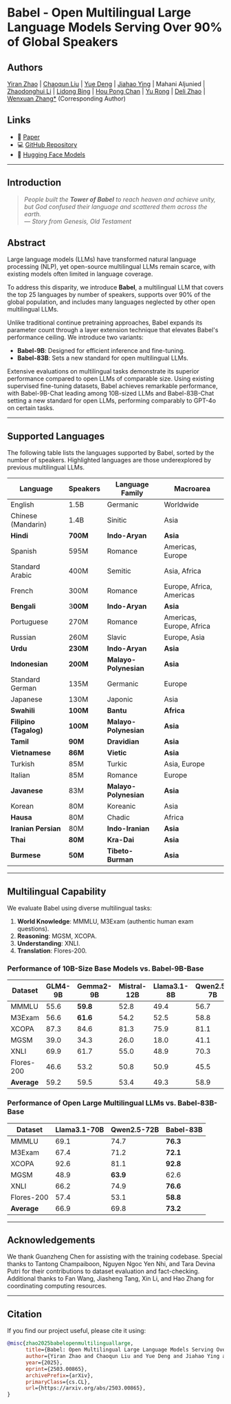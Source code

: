 # Babel - Open Multilingual Large Language Models Serving Over 90% of Global Speakers

## Authors

[Yiran Zhao](https://zhaoyiran924.github.io/) | [Chaoqun Liu](https://www.linkedin.com/in/chaoqun-liu/) | [Yue Deng](https://ntudy.github.io/) | [Jiahao Ying](https://yingjiahao14.github.io/) | Mahani Aljunied | [Zhaodonghui Li](https://mlxdb.github.io/author/li-zhaodonghui/) | [Lidong Bing](https://lidongbing.github.io/research.html/) | [Hou Pong Chan](https://kenchan0226.github.io/) | [Yu Rong](https://royrong.me/) | [Deli Zhao](https://zhaodeli.github.io/) | [Wenxuan Zhang*](https://isakzhang.github.io)  (Corresponding Author)

## Links

- 📄 [Paper](https://github.com/babel-llm/babel-llm/blob/main/paper/babel.pdf)
- 💻 [GitHub Repository](https://github.com/babel-llm/babel-llm)
- 🤗 [Hugging Face Models](https://huggingface.co/Tower-Babel)

---

## Introduction

> *People built the **Tower of Babel** to reach heaven and achieve unity,  
> but God confused their language and scattered them across the earth.*  
> — *Story from Genesis, Old Testament*

## Abstract

Large language models (LLMs) have transformed natural language processing (NLP), yet open-source multilingual LLMs remain scarce, with existing models often limited in language coverage.  

To address this disparity, we introduce **Babel**, a multilingual LLM that covers the top 25 languages by number of speakers, supports over 90% of the global population, and includes many languages neglected by other open multilingual LLMs.

Unlike traditional continue pretraining approaches, Babel expands its parameter count through a layer extension technique that elevates Babel's performance ceiling. We introduce two variants:

- **Babel-9B**: Designed for efficient inference and fine-tuning.
- **Babel-83B**: Sets a new standard for open multilingual LLMs.

Extensive evaluations on multilingual tasks demonstrate its superior performance compared to open LLMs of comparable size. Using existing supervised fine-tuning datasets, Babel achieves remarkable performance, with Babel-9B-Chat leading among 10B-sized LLMs and Babel-83B-Chat setting a new standard for open LLMs, performing comparably to GPT-4o on certain tasks.

---

## Supported Languages

The following table lists the languages supported by Babel, sorted by the number of speakers. Highlighted languages are those underexplored by previous multilingual LLMs.

| Language               | Speakers | Language Family       | Macroarea                |
| ---------------------- | -------- | --------------------- | ------------------------ |
| English                | 1.5B     | Germanic              | Worldwide                |
| Chinese (Mandarin)     | 1.4B     | Sinitic               | Asia                     |
| **Hindi**              | **700M** | **Indo-Aryan**        | **Asia**                 |
| Spanish                | 595M     | Romance               | Americas, Europe         |
| Standard Arabic        | 400M     | Semitic               | Asia, Africa             |
| French                 | 300M     | Romance               | Europe, Africa, Americas |
| **Bengali**            | 3**00M** | **Indo-Aryan**        | **Asia**                 |
| Portuguese             | 270M     | Romance               | Americas, Europe, Africa |
| Russian                | 260M     | Slavic                | Europe, Asia             |
| **Urdu**               | **230M** | **Indo-Aryan**        | **Asia**                 |
| **Indonesian**         | **200M** | **Malayo-Polynesian** | **Asia**                 |
| Standard German        | 135M     | Germanic              | Europe                   |
| Japanese               | 130M     | Japonic               | Asia                     |
| **Swahili**            | **100M** | **Bantu**             | **Africa**               |
| **Filipino (Tagalog)** | **100M** | **Malayo-Polynesian** | **Asia**                 |
| **Tamil**              | **90M**  | **Dravidian**         | **Asia**                 |
| **Vietnamese**         | **86M**  | **Vietic**            | **Asia**                 |
| Turkish                | 85M      | Turkic                | Asia, Europe             |
| Italian                | 85M      | Romance               | Europe                   |
| **Javanese**           | 83M      | **Malayo-Polynesian** | **Asia**                 |
| Korean                 | 80M      | Koreanic              | Asia                     |
| **Hausa**              | 80M      | Chadic                | Africa                   |
| **Iranian Persian**    | 80M      | **Indo-Iranian**      | **Asia**                 |
| **Thai**               | **80M**  | **Kra-Dai**           | **Asia**                 |
| **Burmese**            | **50M**  | **Tibeto-Burman**     | **Asia**                 |

---

## Multilingual Capability

We evaluate Babel using diverse multilingual tasks:

1. **World Knowledge**: MMMLU, M3Exam (authentic human exam questions).
2. **Reasoning**: MGSM, XCOPA.
3. **Understanding**: XNLI.
4. **Translation**: Flores-200.

### Performance of 10B-Size Base Models vs. Babel-9B-Base

| Dataset     | GLM4-9B | Gemma2-9B | Mistral-12B | Llama3.1-8B | Qwen2.5-7B | **Babel-9B** |
| ----------- | ------- | --------- | ----------- | ----------- | ---------- | ------------ |
| MMMLU       | 55.6    | **59.8**  | 52.8        | 49.4        | 56.7       | 59.4         |
| M3Exam      | 56.6    | **61.6**  | 54.2        | 52.5        | 58.8       | 61.3         |
| XCOPA       | 87.3    | 84.6      | 81.3        | 75.9        | 81.1       | **89.2**     |
| MGSM        | 39.0    | 34.3      | 26.0        | 18.0        | 41.1       | **43.4**     |
| XNLI        | 69.9    | 61.7      | 55.0        | 48.9        | 70.3       | **71.9**     |
| Flores-200  | 46.6    | 53.2      | 50.8        | 50.9        | 45.5       | **55.1**     |
| **Average** | 59.2    | 59.5      | 53.4        | 49.3        | 58.9       | **63.4**     |

### Performance of Open Large Multilingual LLMs vs. Babel-83B-Base

| Dataset     | Llama3.1-70B | Qwen2.5-72B | **Babel-83B** |
| ----------- | ------------ | ----------- | ------------- |
| MMMLU       | 69.1         | 74.7        | **76.3**      |
| M3Exam      | 67.4         | 71.2        | **72.1**      |
| XCOPA       | 92.6         | 81.1        | **92.8**      |
| MGSM        | 48.9         | **63.9**    | 62.6          |
| XNLI        | 66.2         | 74.9        | **76.6**      |
| Flores-200  | 57.4         | 53.1        | **58.8**      |
| **Average** | 66.9         | 69.8        | **73.2**      |

---

## Acknowledgements

We thank Guanzheng Chen for assisting with the training codebase. Special thanks to Tantong Champaiboon, Nguyen Ngoc Yen Nhi, and Tara Devina Putri for their contributions to dataset evaluation and fact-checking. Additional thanks to Fan Wang, Jiasheng Tang, Xin Li, and Hao Zhang for coordinating computing resources.

---

## Citation

If you find our project useful, please cite it using:

```bibtex
@misc{zhao2025babelopenmultilinguallarge,
      title={Babel: Open Multilingual Large Language Models Serving Over 90% of Global Speakers}, 
      author={Yiran Zhao and Chaoqun Liu and Yue Deng and Jiahao Ying and Mahani Aljunied and Zhaodonghui Li and Lidong Bing and Hou Pong Chan and Yu Rong and Deli Zhao and Wenxuan Zhang},
      year={2025},
      eprint={2503.00865},
      archivePrefix={arXiv},
      primaryClass={cs.CL},
      url={https://arxiv.org/abs/2503.00865}, 
}

```
